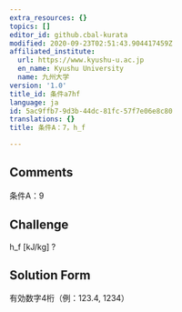 ```yaml
---
extra_resources: {}
topics: []
editor_id: github.cbal-kurata
modified: 2020-09-23T02:51:43.904417459Z
affiliated_institute:
  url: https://www.kyushu-u.ac.jp
  en_name: Kyushu University
  name: 九州大学
version: '1.0'
title_id: 条件a7hf
language: ja
id: 5ac9ffb7-9d3b-44dc-81fc-57f7e06e8c80
translations: {}
title: 条件A：7，h_f

---
```


## Comments
条件A：9

## Challenge
h_f [kJ/kg] ?

## Solution Form
有効数字4桁（例：123.4,  1234）




